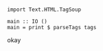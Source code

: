 <pre language="haskell"><code>
import Text.HTML.TagSoup

main :: IO ()
main = print $ parseTags tags
</code></pre>
okay